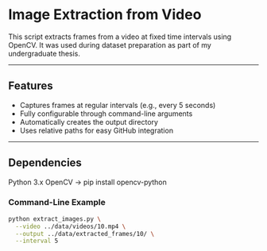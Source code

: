 # Image Extraction from Video

This script extracts frames from a video at fixed time intervals using OpenCV. It was used during dataset preparation as part of my undergraduate thesis.

---

## Features

- Captures frames at regular intervals (e.g., every 5 seconds)
- Fully configurable through command-line arguments
- Automatically creates the output directory
- Uses relative paths for easy GitHub integration

---
## Dependencies
Python 3.x
OpenCV → pip install opencv-python

### Command-Line Example

```bash
python extract_images.py \
  --video ../data/videos/10.mp4 \
  --output ../data/extracted_frames/10/ \
  --interval 5
